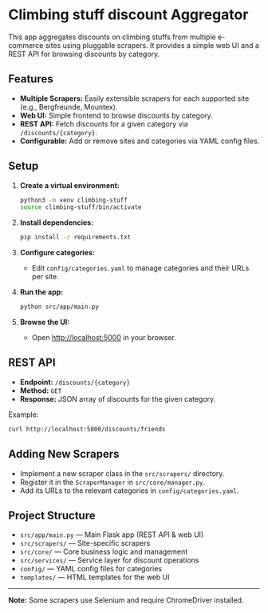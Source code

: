 # Climbing stuff discount Aggregator

This app aggregates discounts on climbing stuffs from multiple e-commerce sites using pluggable scrapers. It provides a simple web UI and a REST API for browsing discounts by category.

## Features

- **Multiple Scrapers:** Easily extensible scrapers for each supported site (e.g., Bergfreunde, Mountex).
- **Web UI:** Simple frontend to browse discounts by category.
- **REST API:** Fetch discounts for a given category via `/discounts/{category}`.
- **Configurable:** Add or remove sites and categories via YAML config files.

## Setup

1. **Create a virtual environment:**
   ```bash
   python3 -m venv climbing-stuff
   source climbing-stuff/bin/activate
   ```

2. **Install dependencies:**
   ```bash
   pip install -r requirements.txt
   ```

3. **Configure categories:**
   - Edit `config/categories.yaml` to manage categories and their URLs per site.

4. **Run the app:**
   ```bash
   python src/app/main.py
   ```

5. **Browse the UI:**
   - Open [http://localhost:5000](http://localhost:5000) in your browser.

## REST API

- **Endpoint:** `/discounts/{category}`
- **Method:** `GET`
- **Response:** JSON array of discounts for the given category.

Example:
```bash
curl http://localhost:5000/discounts/friends
```

## Adding New Scrapers

- Implement a new scraper class in the `src/scrapers/` directory.
- Register it in the `ScraperManager` in `src/core/manager.py`.
- Add its URLs to the relevant categories in `config/categories.yaml`.

## Project Structure

- `src/app/main.py` — Main Flask app (REST API & web UI)
- `src/scrapers/` — Site-specific scrapers
- `src/core/` — Core business logic and management
- `src/services/` — Service layer for discount operations
- `config/` — YAML config files for categories
- `templates/` — HTML templates for the web UI

---

**Note:** Some scrapers use Selenium and require ChromeDriver installed.
